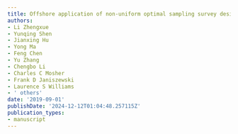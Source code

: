 ```yaml
---
title: Offshore application of non-uniform optimal sampling survey design
authors:
- Li Zhengxue
- Yunqing Shen
- Jianxing Hu
- Yong Ma
- Feng Chen
- Yu Zhang
- Chengbo Li
- Charles C Mosher
- Frank D Janiszewski
- Laurence S Williams
- ' others'
date: '2019-09-01'
publishDate: '2024-12-12T01:04:48.257115Z'
publication_types:
- manuscript
---
```

